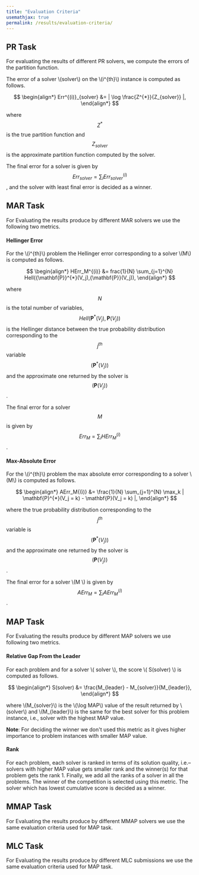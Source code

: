 ```yaml
---
title: "Evaluation Criteria"
usemathjax: true
permalink: /results/evaluation-criteria/
---
```


## PR Task

For evaluating the results of different PR solvers,
we compute the errors of the partition function.

The error of a solver \\(solver\\) on the \\(i^{th}\\) instance is computed as follows. <br>


$$ 
\begin{align*}
  Err^{(i)}_{solver} &= | \log \frac{Z^{*}}{Z_{solver}} |,
\end{align*}
$$

where $$ Z^{*} $$ 
is the true partition function and $$ Z_{solver} $$ is the approximate partition function computed by the solver.
  
The final error for a solver is given by $$ Err_{solver} = \sum_{i} Err_{solver}^{(i)}$$,
and the solver with least final error is decided as a winner.

  
## MAR Task
  
For Evaluating the results produce by different MAR solvers we use the following two metrics.
  
#### Hellinger Error
For the \\(i^{th}\\) problem the Hellinger error corresponding 
to a solver \\(M\\) is computed as follows. <br>

$$ 
\begin{align*}
 HErr_M^{(i)} &= frac{1}{N} \sum_{j=1}^{N} Hell({\mathbf{P}}^{*}(V_j),{\mathbf{P}}(V_j)),
\end{align*}
$$

where $$N$$ is the total number of variables, $$Hell({\mathbf{P}}^{*}(V_j),{\mathbf{P}}(V_j))$$ is the Hellinger distance between 
the true probability distribution corresponding to the $$j^{th}$$ variable $$( \mathbf{P}^{*}(V_j) )$$ and 
the approximate one returned by the solver is $$({\mathbf{P}}(V_j))$$. <br>

The final error for a solver $$M$$ is given by $$Err_M = \sum_{i} HErr_M^{(i)}$$.
  
#### Max-Absolute Error
For the \\(i^{th}\\) problem 
the max absolute error corresponding to a solver \\(M\\) is computed as follows. <br>


$$ 
\begin{align*}
AErr_M{(i)} &= \frac{1}{N} \sum_{j=1}^{N} \max_k | \mathbf{P}^{*}(V_j = k) - \mathbf{P}(V_j = k) |,
\end{align*}
$$

where the true probability distribution corresponding to the $$j^{th}$$ variable is $$({\mathbf{P}}^{*}(V_j))$$ and 
the approximate one returned by the solver is $$({\mathbf{P}}(V_j))$$. <br>

The final error for a solver \\(M \\) is given by $$AErr_M = \sum_{i} AErr_M^{(i)}$$.
  
  
## MAP Task
For Evaluating the results produce by different MAP solvers we use following two metrics.

#### Relative Gap From the Leader


For each problem and for a solver \\( solver \\), 
the score \\( S(solver) \\) is computed as follows. <br>


$$ 
\begin{align*}
S(solver) &= \frac{M_{leader} - M_{solver}}{M_{leader}},
\end{align*}
$$

where \\(M_{solver}\\) is the \\(\log MAP\\) value of the result 
returned by \\(solver\\) and \\(M_{leader}\\) is the same for the best solver for this
problem instance, i.e., solver with the highest MAP value.

**Note**: For deciding the winner we don't used this metric as it gives higher importance to problem instances with smaller MAP value.


#### Rank
For each problem, 
each solver is ranked in terms of its solution quality, 
i.e.– solvers with higher MAP value gets smaller rank and the winner(s) 
for that problem gets the rank 1. 
Finally, we add all the ranks of a solver in all the problems. 
The winner of the competition is selected using this metric. 
The solver which has lowest cumulative score is decided as a winner.


## MMAP Task
For Evaluating the results produce by different MMAP solvers we 
use the same evaluation criteria used for MAP task.


## MLC Task
For Evaluating the results produce by different MLC submissions we 
use the same evaluation criteria used for MAP task.
